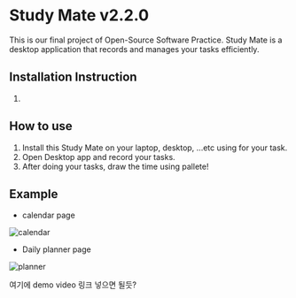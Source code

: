 # Study Mate v2.2.0

This is our final project of Open-Source Software Practice.
Study Mate is a desktop application that records and manages your tasks efficiently.

## Installation Instruction
1. 

## How to use

1. Install this Study Mate on your laptop, desktop, ...etc using for your task.
2. Open Desktop app and record your tasks.
3. After doing your tasks, draw the time using pallete!

## Example
- calendar page


![calendar](https://user-images.githubusercontent.com/64757426/119367186-a7e46900-bcec-11eb-8eb9-5ed28ce74dfa.PNG)

- Daily planner page


![planner](https://user-images.githubusercontent.com/64757426/119368335-dadb2c80-bced-11eb-8cb4-1e5601296d5d.PNG)

여기에 demo video 링크 넣으면 될듯?
